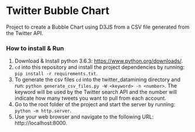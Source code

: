 # Twitter Bubble Chart

Project to create a Bubble Chart using D3JS from a CSV file generated from the Twitter API.

### How to install & Run
1. Download & Install python 3.6.3: https://www.python.org/downloads/.
2. `cd` into this repository and install the project dependencies by running: `pip install -r requirements.txt`.
3. To generate the csv files `cd` into the twitter_datamining directory and run: `python generate_csv_files.py -W <keyword> -n <number>`. The keyword will be used by the Twitter search API and the number will indicate how many tweets you want to pull from each account.
4. Go to the root folder of the project and start the server by running: `python -m http.server`.
5. Use your web browser and navigate to the following URL: http://localhost:8000.
